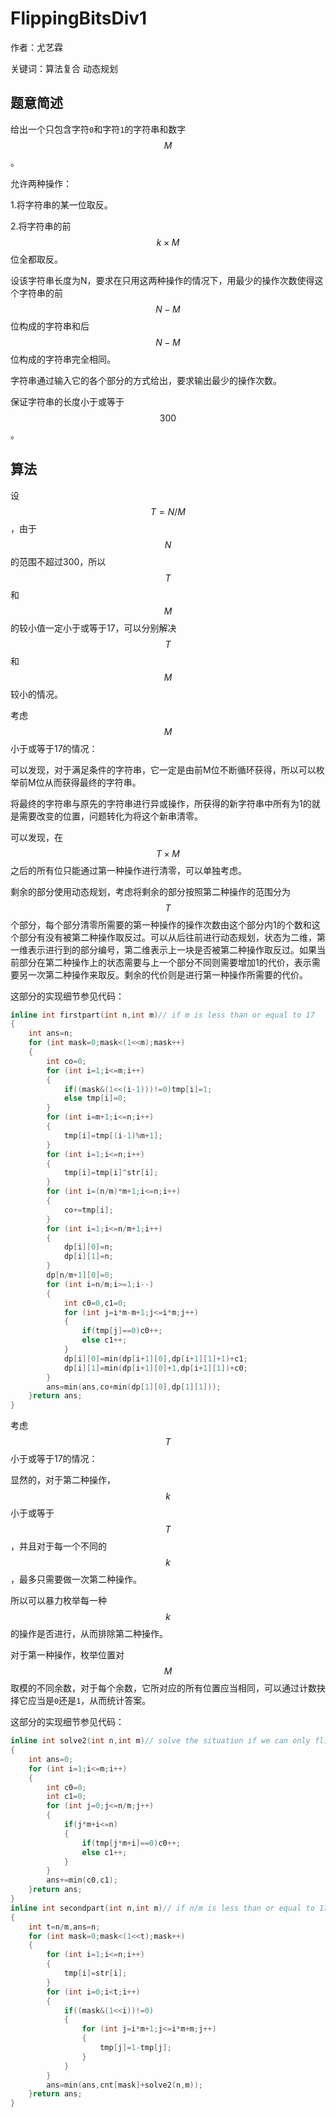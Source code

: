 # FlippingBitsDiv1
作者：尤艺霖

关键词：算法复合 动态规划
## 题意简述
给出一个只包含字符`0`和字符`1`的字符串和数字 $$M$$。

允许两种操作：

1.将字符串的某一位取反。

2.将字符串的前 $$k\times M$$ 位全都取反。

设该字符串长度为N，要求在只用这两种操作的情况下，用最少的操作次数使得这个字符串的前 $$N-M$$ 位构成的字符串和后$$N-M$$ 位构成的字符串完全相同。

字符串通过输入它的各个部分的方式给出，要求输出最少的操作次数。

保证字符串的长度小于或等于 $$300$$。
## 算法
设 $$T=N/M$$ ，由于$$N$$的范围不超过300，所以$$T$$和$$M$$的较小值一定小于或等于17，可以分别解决$$T$$和$$M$$较小的情况。

考虑 $$M$$ 小于或等于17的情况：

可以发现，对于满足条件的字符串，它一定是由前M位不断循环获得，所以可以枚举前M位从而获得最终的字符串。

将最终的字符串与原先的字符串进行异或操作，所获得的新字符串中所有为1的就是需要改变的位置，问题转化为将这个新串清零。

可以发现，在 $$T\times M$$  之后的所有位只能通过第一种操作进行清零，可以单独考虑。

剩余的部分使用动态规划，考虑将剩余的部分按照第二种操作的范围分为 $$T$$ 个部分，每个部分清零所需要的第一种操作的操作次数由这个部分内1的个数和这个部分有没有被第二种操作取反过。可以从后往前进行动态规划，状态为二维，第一维表示进行到的部分编号，第二维表示上一块是否被第二种操作取反过。如果当前部分在第二种操作上的状态需要与上一个部分不同则需要增加1的代价，表示需要另一次第二种操作来取反。剩余的代价则是进行第一种操作所需要的代价。

这部分的实现细节参见代码：

```C++
inline int firstpart(int n,int m)// if m is less than or equal to 17
{
	int ans=n;
	for (int mask=0;mask<(1<<m);mask++)
	{
		int co=0;
		for (int i=1;i<=m;i++)
		{
			if((mask&(1<<(i-1)))!=0)tmp[i]=1;
			else tmp[i]=0;
		}
		for (int i=m+1;i<=n;i++)
		{
			tmp[i]=tmp[(i-1)%m+1];
		}
		for (int i=1;i<=n;i++)
		{
			tmp[i]=tmp[i]^str[i];
		}
		for (int i=(n/m)*m+1;i<=n;i++)
		{
			co+=tmp[i];
		}
		for (int i=1;i<=n/m+1;i++)
		{
			dp[i][0]=n;
			dp[i][1]=n;
		}
		dp[n/m+1][0]=0;
		for (int i=n/m;i>=1;i--)
		{
			int c0=0,c1=0;
			for (int j=i*m-m+1;j<=i*m;j++)
			{
				if(tmp[j]==0)c0++;
				else c1++;
			}
			dp[i][0]=min(dp[i+1][0],dp[i+1][1]+1)+c1;
			dp[i][1]=min(dp[i+1][0]+1,dp[i+1][1])+c0;
		}
		ans=min(ans,co+min(dp[1][0],dp[1][1]));
	}return ans;
}
```

考虑 $$T$$ 小于或等于17的情况：

显然的，对于第二种操作，$$k$$ 小于或等于 $$T$$ ，并且对于每一个不同的 $$k$$ ，最多只需要做一次第二种操作。

所以可以暴力枚举每一种 $$k$$ 的操作是否进行，从而排除第二种操作。

对于第一种操作，枚举位置对 $$M$$ 取模的不同余数，对于每个余数，它所对应的所有位置应当相同，可以通过计数抉择它应当是`0`还是`1`，从而统计答案。

这部分的实现细节参见代码：

```C++
inline int solve2(int n,int m)// solve the situation if we can only flip one bit
{
	int ans=0;
	for (int i=1;i<=m;i++)
	{
		int c0=0;
		int c1=0;
		for (int j=0;j<=n/m;j++)
		{
			if(j*m+i<=n)
			{
				if(tmp[j*m+i]==0)c0++;
				else c1++;
			}
		}
		ans+=min(c0,c1);
	}return ans;
}
inline int secondpart(int n,int m)// if n/m is less than or equal to 17
{
	int t=n/m,ans=n;
	for (int mask=0;mask<(1<<t);mask++)
	{
		for (int i=1;i<=n;i++)
		{
			tmp[i]=str[i];
		}
		for (int i=0;i<t;i++)
		{
			if((mask&(1<<i))!=0)
			{
				for (int j=i*m+1;j<=i*m+m;j++)
				{
					tmp[j]=1-tmp[j];
				}
			}
		}
		ans=min(ans,cnt[mask]+solve2(n,m));
	}return ans;
}
```